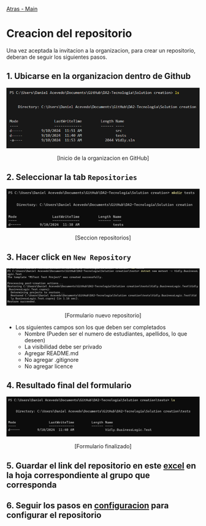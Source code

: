 [Atras - Main](https://github.com/IngSoft-DA2/DA2-Tecnologia)

# Creacion del repositorio

Una vez aceptada la invitacion a la organizacion, para crear un repositorio, deberan de seguir los siguientes pasos.

## 1. Ubicarse en la organizacion dentro de Github

<p align="center">
<img src="./images/image.png">
</p>
<p align="center">
[Inicio de la organizacion en GitHub]
</p>

## 2. Seleccionar la tab `Repositories`
<p align="center">
<img src="./images/image-1.png">
</p>
<p align="center">
[Seccion repositorios]
</p>

## 3. Hacer click en `New Repository`
<p align="center">
<img src="./images/image-2.png">
</p>
<p align="center">
[Formulario nuevo repositorio]
</p>

  - Los siguientes campos son los que deben ser completados
    - Nombre (Pueden ser el numero de estudiantes, apellidos, lo que deseen)
    - La visibilidad debe ser privado
    - Agregar README.md
    - No agregar .gitignore
    - No agregar licence

## 4. Resultado final del formulario
<p align="center">
<img src="./images/image-3.png">
</p>
<p align="center">
[Formulario finalizado]
</p>

## 5. Guardar el link del repositorio en este [excel](https://fi365-my.sharepoint.com/:x:/g/personal/da185082_fi365_ort_edu_uy/ERVYsgSzrElNvxnwj0L3ZbkBwP8cQTkOXgUuY6DePBcNHA?rtime=GovoME_F3Eg) en la hoja correspondiente al grupo que corresponda

## 6. Seguir los pasos en [configuracion](https://github.com/IngSoft-DA2/DA2-Tecnologia/tree/repo-configuration) para configurar el repositorio

